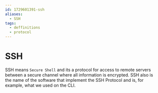 ```yaml
---
id: 1729601391-ssh
aliases:
  - SSH
tags:
  - deffinitions
  - protocol
---
```


# SSH

SSH means `Secure Shell` and its a protocol for access to remote servers between a secure channel where all information is encrypted.
SSH also is the name of the software that implement the SSH Protocol and is, for example, what we used on the CLI.
